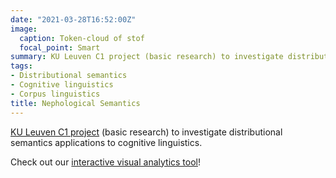 ```yaml
---
date: "2021-03-28T16:52:00Z"
image:
  caption: Token-cloud of stof
  focal_point: Smart
summary: KU Leuven C1 project (basic research) to investigate distributional semantics applications to cognitive linguistics.
tags:
- Distributional semantics
- Cognitive linguistics
- Corpus linguistics
title: Nephological Semantics
---
```


[KU Leuven C1 project](https://www.arts.kuleuven.be/ling/qlvl/projects/current/nephological-semantics) (basic research) to investigate distributional semantics applications to cognitive linguistics.

Check out our [interactive visual analytics tool](https://montesmariana.github.io/NephoVis)!